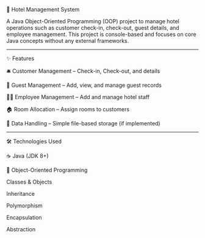 🏨 Hotel Management System


A Java Object-Oriented Programming (OOP) project to manage hotel operations such as customer check-in, check-out, guest details, and employee management.
This project is console-based and focuses on core Java concepts without any external frameworks.


---

✨ Features

🛎 Customer Management – Check-in, Check-out, and details

👥 Guest Management – Add, view, and manage guest records

👨‍💼 Employee Management – Add and manage hotel staff

🏠 Room Allocation – Assign rooms to customers

💾 Data Handling – Simple file-based storage (if implemented)



---

🛠 Technologies Used

☕ Java (JDK 8+)

📌 Object-Oriented Programming

Classes & Objects

Inheritance

Polymorphism

Encapsulation

Abstraction
